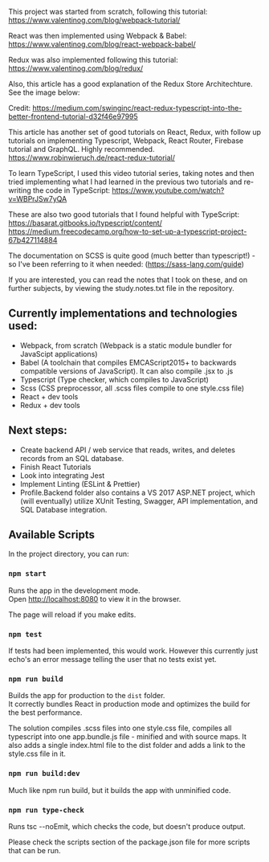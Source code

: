 This project was started from scratch, following this tutorial: https://www.valentinog.com/blog/webpack-tutorial/

React was then implemented using Webpack & Babel: https://www.valentinog.com/blog/react-webpack-babel/

Redux was also implemented following this tutorial: https://www.valentinog.com/blog/redux/ 

Also, this article has a good explanation of the Redux Store Architechture. See the image below: 

Credit: https://medium.com/swinginc/react-redux-typescript-into-the-better-frontend-tutorial-d32f46e97995

This article has another set of good tutorials on React, Redux, with follow up tutorials on implementing Typescript, Webpack, React Router, Firebase tutorial and GraphQL. Highly recommended.
https://www.robinwieruch.de/react-redux-tutorial/ 

To learn TypeScript, I used this video tutorial series, taking notes and then tried implementing what I had learned in the previous two tutorials and re-writing the code in TypeScript: https://www.youtube.com/watch?v=WBPrJSw7yQA 

These are also two good tutorials that I found helpful with TypeScript: 
https://basarat.gitbooks.io/typescript/content/ 
https://medium.freecodecamp.org/how-to-set-up-a-typescript-project-67b427114884

The documentation on SCSS is quite good (much better than typescript!) - so I've been referring to it when needed: (https://sass-lang.com/guide)

If you are interested, you can read the notes that I took on these, and on further subjects, by viewing the study.notes.txt file in the repository.

## Currently implementations and technologies used:
- Webpack, from scratch (Webpack is a static module bundler for JavaScipt applications)
- Babel (A toolchain that compiles EMCAScript2015+ to backwards compatible versions of JavaScript). It can also compile .jsx to .js
- Typescript (Type checker, which compiles to JavaScript)
- Scss (CSS preprocessor, all .scss files compile to one style.css file)
- React + dev tools
- Redux + dev tools


## Next steps: 
- Create backend API / web service that reads, writes, and deletes records from an SQL database. 
- Finish React Tutorials
- Look into integrating Jest
- Implement Linting (ESLint & Prettier)
- Profile.Backend folder also contains a VS 2017 ASP.NET project, which (will eventually) utilize XUnit Testing, Swagger, API implementation, and SQL Database integration. 

## Available Scripts

In the project directory, you can run:

### `npm start`

Runs the app in the development mode.<br>
Open [http://localhost:8080](http://localhost:8080) to view it in the browser.

The page will reload if you make edits.<br>

### `npm test`

If tests had been implemented, this would work. However this currently just echo's an error message telling the user that no tests exist yet.<br>

### `npm run build`

Builds the app for production to the `dist` folder.<br>
It correctly bundles React in production mode and optimizes the build for the best performance.

The solution compiles .scss files into one style.css file, compiles all typescript into one app.bundle.js file - minified and with source maps. It also adds a single index.html file to the dist folder and adds a link to the style.css file in it. 

### `npm run build:dev`
Much like npm run build, but it builds the app with unminified code.<br>

### `npm run type-check`
Runs tsc --noEmit, which checks the code, but doesn't produce output. 


Please check the scripts section of the package.json file for more scripts that can be run.